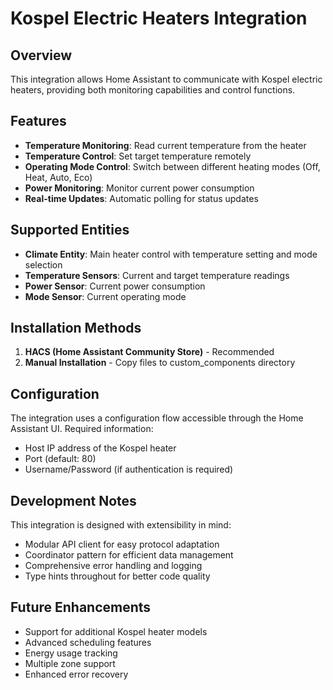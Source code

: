 # Kospel Electric Heaters Integration

## Overview
This integration allows Home Assistant to communicate with Kospel electric heaters, providing both monitoring capabilities and control functions.

## Features
- **Temperature Monitoring**: Read current temperature from the heater
- **Temperature Control**: Set target temperature remotely
- **Operating Mode Control**: Switch between different heating modes (Off, Heat, Auto, Eco)
- **Power Monitoring**: Monitor current power consumption
- **Real-time Updates**: Automatic polling for status updates

## Supported Entities
- **Climate Entity**: Main heater control with temperature setting and mode selection
- **Temperature Sensors**: Current and target temperature readings
- **Power Sensor**: Current power consumption
- **Mode Sensor**: Current operating mode

## Installation Methods
1. **HACS (Home Assistant Community Store)** - Recommended
2. **Manual Installation** - Copy files to custom_components directory

## Configuration
The integration uses a configuration flow accessible through the Home Assistant UI. Required information:
- Host IP address of the Kospel heater
- Port (default: 80)
- Username/Password (if authentication is required)

## Development Notes
This integration is designed with extensibility in mind:
- Modular API client for easy protocol adaptation
- Coordinator pattern for efficient data management
- Comprehensive error handling and logging
- Type hints throughout for better code quality

## Future Enhancements
- Support for additional Kospel heater models
- Advanced scheduling features
- Energy usage tracking
- Multiple zone support
- Enhanced error recovery

